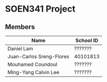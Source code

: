 # SOEN341 Project
## Members
| Name | School ID |
| -------------- | --- |
| Daniel Lam | ??????? |
| Juan-Carlos Sreng-Flores | 40101813 |
Mouhamed Coundoul | ??????? |
Ming-Yang Calvin Lee | ??????? |